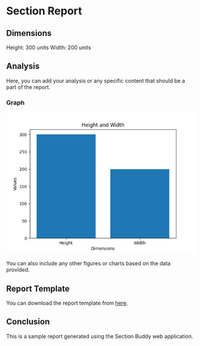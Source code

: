 # Section Report

## Dimensions

Height: 300 units
Width: 200 units

## Analysis

Here, you can add your analysis or any specific content that should be a part of the report.

### Graph

![Bar Chart](report_generator/static\report_generator\figures\bar_chart.png)

You can also include any other figures or charts based on the data provided.

## Report Template

You can download the report template from [here](http://127.0.0.1:8000/report_template/).

## Conclusion

This is a sample report generated using the Section Buddy web application.
